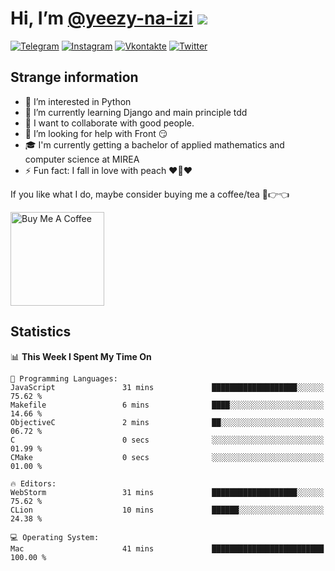 # Hi, I’m [@yeezy-na-izi](https://github.com/yeezy-na-izi/) ![](https://visitor-badge.glitch.me/badge?page_id=yeezy-na-izi.yeezy-na-izi)

[![Telegram](https://img.shields.io/badge/Telegram-262424?style=for-the-badge&logo=Telegram)](https://t.me/yeezy_na_izi)
[![Instagram](https://img.shields.io/badge/Instagram-262424?style=for-the-badge&logo=Instagram)](https://www.instagram.com/yeezy_na_izi)
[![Vkontakte](https://img.shields.io/badge/VK-262424?style=for-the-badge&logo=Vk&logoColor=0077FF)](https://vk.com/yeezy_na_izi)
[![Twitter](https://img.shields.io/badge/Twitter-262424?style=for-the-badge&logo=Twitter)](https://twitter.com/yeezynaizi)

## Strange information
  
- 👀 I’m interested in Python
- 🌱 I’m currently learning Django and main principle tdd
- 💞️ I want to collaborate with good people.
- 🤔 I’m looking for help with Front 😏
- 🎓 I'm currently getting a bachelor of applied mathematics and computer science at MIREA
- ⚡️ Fun fact: I fall in love with peach ❤️🍑❤️

If you like what I do, maybe consider buying me a coffee/tea 🥺👉👈

<a href="https://www.buymeacoffee.com/yeezynaizi" target="_blank"><img src="https://cdn.buymeacoffee.com/buttons/v2/default-red.png" alt="Buy Me A Coffee" width="150" ></a>

## Statistics

<!--START_SECTION:waka-->
📊 **This Week I Spent My Time On** 

```text
💬 Programming Languages: 
JavaScript               31 mins             ███████████████████░░░░░░   75.62 % 
Makefile                 6 mins              ████░░░░░░░░░░░░░░░░░░░░░   14.66 % 
ObjectiveC               2 mins              ██░░░░░░░░░░░░░░░░░░░░░░░   06.72 % 
C                        0 secs              ░░░░░░░░░░░░░░░░░░░░░░░░░   01.99 % 
CMake                    0 secs              ░░░░░░░░░░░░░░░░░░░░░░░░░   01.00 % 

🔥 Editors: 
WebStorm                 31 mins             ███████████████████░░░░░░   75.62 % 
CLion                    10 mins             ██████░░░░░░░░░░░░░░░░░░░   24.38 % 

💻 Operating System: 
Mac                      41 mins             █████████████████████████   100.00 % 
```


<!--END_SECTION:waka-->
